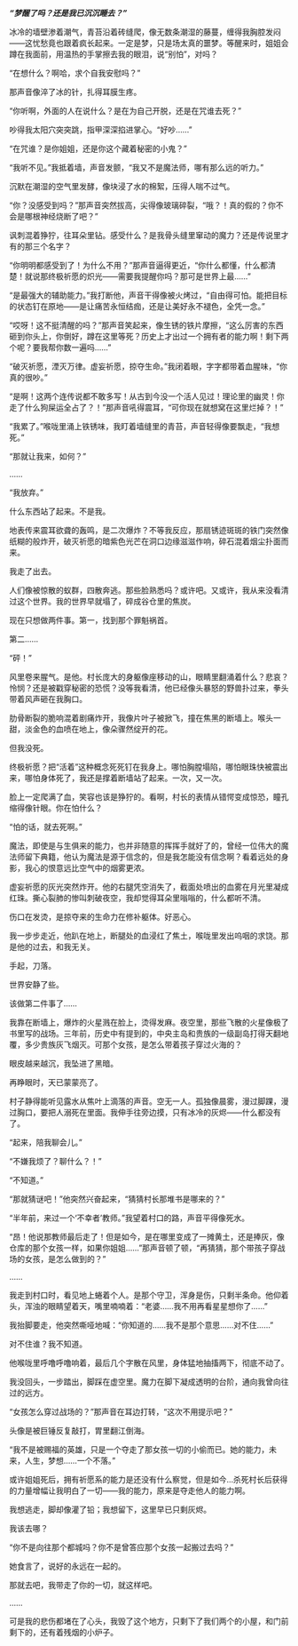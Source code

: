 ***“梦醒了吗？还是我已沉沉睡去？”***
 
冰冷的墙壁渗着潮气，青苔沿着砖缝爬，像无数条潮湿的藤蔓，缠得我胸腔发闷——这忧愁竟也跟着疯长起来。一定是梦，只是场太真的噩梦。等醒来时，姐姐会蹲在我面前，用温热的手掌擦去我的眼泪，说“别怕”，对吗？
 
“在想什么？啊哈，求个自我安慰吗？”
 
那声音像淬了冰的针，扎得耳膜生疼。
 
“你听啊，外面的人在说什么？是在为自己开脱，还是在咒谁去死？”
 
吵得我太阳穴突突跳，指甲深深掐进掌心。“好吵……”
 
“在咒谁？是你姐姐，还是你这个藏着秘密的小鬼？”
 
“我听不见。”我抵着墙，声音发颤，“我又不是魔法师，哪有那么远的听力。”
 
沉默在潮湿的空气里发酵，像块浸了水的棉絮，压得人喘不过气。
 
“你？没感受到吗？”那声音突然拔高，尖得像玻璃碎裂，“哦？！真的假的？你不会是哪根神经烧断了吧？”
 
讽刺混着狰狞，往耳朵里钻。感受什么？是我骨头缝里窜动的魔力？还是传说里才有的那三个名字？
 
“你明明都感受到了！为什么不用？”那声音逼得更近，“你什么都懂，什么都清楚！就说那终极祈愿的炽光——需要我提醒你吗？那可是世界上最……”
 
“是最强大的辅助能力。”我打断他，声音干得像被火烤过，“自由得可怕。能把目标的状态钉在原地——是让痛苦永恒结痂，还是让美好永不褪色，全凭一念。”
 
“哎呀！这不挺清醒的吗？”那声音笑起来，像生锈的铁片摩擦，“这么厉害的东西砸到你头上，你倒好，蹲在这里等死？历史上才出过一个拥有者的能力啊！剩下两个呢？要我帮你数一遍吗……”
 
“破灭祈愿，湮灭万律。虚妄祈愿，掠夺生命。”我闭着眼，字字都带着血腥味，“你真的很吵。”
 
“是啊！这两个连传说都不敢多写！从古到今没一个活人见过！理论里的幽灵！你走了什么狗屎运全占了？！”那声音吼得震耳，“可你现在就想窝在这里烂掉？！”
 
“我累了。”喉咙里涌上铁锈味，我盯着墙缝里的青苔，声音轻得像要飘走，“我想死。”
 
“那就让我来，如何？”
 
……
 
“我放弃。”
 
什么东西站了起来。不是我。
 
地表传来震耳欲聋的轰鸣，是二次爆炸？不等我反应，那扇锈迹斑斑的铁门突然像纸糊的般炸开，破灭祈愿的暗紫色光芒在洞口边缘滋滋作响，碎石混着烟尘扑面而来。
 
我走了出去。
 
人们像被惊散的蚁群，四散奔逃。那些脸熟悉吗？或许吧。又或许，我从来没看清过这个世界。我的世界早就塌了，碎成谷仓里的焦炭。
 
现在只想做两件事。第一，找到那个罪魁祸首。
 
第二……
 
“砰！”
 
风里卷来腥气。是他。村长庞大的身躯像座移动的山，眼睛里翻涌着什么？悲哀？怜悯？还是被戳穿秘密的恐慌？没等我看清，他已经像头暴怒的野兽扑过来，拳头带着风声砸在我胸口。
 
肋骨断裂的脆响混着剧痛炸开，我像片叶子被掀飞，撞在焦黑的断墙上。喉头一甜，淡金色的血喷在地上，像朵骤然绽开的花。
 
但我没死。
 
终极祈愿？把“活着”这种概念死死钉在我身上。哪怕胸膛塌陷，哪怕眼珠快被震出来，哪怕身体死了，我还是撑着断墙站了起来。一次，又一次。
 
脸上一定爬满了血，笑容也该是狰狞的。看啊，村长的表情从错愕变成惊恐，瞳孔缩得像针眼。你在怕什么？
 
“怕的话，就去死啊。”

魔法，即使是与生俱来的能力，也并非随意的挥挥手就好了的，曾经一位伟大的魔法师留下典籍，他认为魔法是源于信念的，但是我怎能没有信念啊？看着远处的身影，我心的恨意远比空气中的烟雾更浓。

虚妄祈愿的灰光突然炸开。他的右腿凭空消失了，截面处喷出的血雾在月光里凝成红珠。撕心裂肺的惨叫刺破夜空，我却觉得耳朵里嗡嗡的，什么都听不清。
 
伤口在发烫，是掠夺来的生命力在修补躯体。好恶心。
 
我一步步走近，他趴在地上，断腿处的血浸红了焦土，喉咙里发出呜咽的求饶。那是他的过去，和我无关。
 
手起，刀落。
 
世界安静了些。
 
该做第二件事了……
 
我靠在断墙上，爆炸的火星溅在脸上，烫得发麻。夜空里，那些飞散的火星像极了书里写的战场。三年前，历史中有提到的，中央主岛和贵族的一级副岛打得天翻地覆，多少贵族灰飞烟灭。可那个女孩，是怎么带着孩子穿过火海的？
 
眼皮越来越沉，我坠进了黑暗。
 
再睁眼时，天已蒙蒙亮了。
 
村子静得能听见露水从焦叶上滴落的声音。空无一人。孤独像晨雾，漫过脚踝，漫过胸口，要把人溺死在里面。我伸手往旁边摸，只有冰冷的灰烬——什么都没有了。
 
“起来，陪我聊会儿。”
 
“不嫌我烦了？聊什么？！”
 
“不知道。”
 
“那就猜谜吧！”他突然兴奋起来，“猜猜村长那堆书是哪来的？”
 
“半年前，来过一个‘不幸者’教师。”我望着村口的路，声音平得像死水。
 
“昂！他说那教师最后走了！但是如今，是在哪里变成了一摊黄土，还是捧灰，像仓库的那个女孩一样，如果你姐姐……”那声音顿了顿，“再猜猜，那个带孩子穿战场的女孩，是怎么做到的？”
 
……
 
我走到村口时，看见地上蜷着个人。是那个守卫，浑身是伤，只剩半条命。他仰着头，浑浊的眼睛望着天，嘴里喃喃着：“老婆……我不用再看星星想你了……”
 
我抬脚要走，他突然嘶哑地喊：“你知道的……我不是那个意思……对不住……”
 
对不住谁？我不知道。
 
他喉咙里呼噜呼噜响着，最后几个字散在风里，身体猛地抽搐两下，彻底不动了。
 
我没回头，一步踏出，脚踩在虚空里。魔力在脚下凝成透明的台阶，通向我曾向往过的远方。
 
“女孩怎么穿过战场的？”那声音在耳边打转，“这次不用提示吧？”
 
头像是被巨锤反复敲打，胃里翻江倒海。

“我不是被赐福的英雄，只是一个夺走了那女孩一切的小偷而已。她的能力，未来，人生，梦想……一个不落。”

或许姐姐死后，拥有祈愿系的能力是还没有什么察觉，但是如今…杀死村长后获得的力量增幅让我明白了一切——我的能力，原来是夺走他人的能力啊。

我想逃走，脚却像灌了铅；我想留下，这里早已只剩灰烬。
 
我该去哪？

“你不是向往那个都城吗？你不是曾答应那个女孩一起搬过去吗？”

她食言了，说好的永远在一起的。

那就去吧，我带走了你的一切，就这样吧。

……

可是我的悲伤都堵在了心头，我毁了这个地方，只剩下了我们两个的小屋，和门前剩下的，还有着残烟的小炉子。